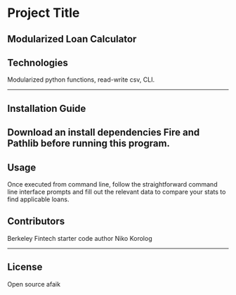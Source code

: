 # Project Title
Modularized Loan Calculator
---

## Technologies

Modularized python functions, read-write csv, CLI.

---

## Installation Guide

Download an install dependencies Fire and Pathlib before running this program.
---

## Usage

Once executed from command line, follow the straightforward command line interface prompts and fill out the relevant data to compare your stats to find applicable loans.

## Contributors

Berkeley Fintech starter code author
Niko Korolog

---

## License

Open source afaik
